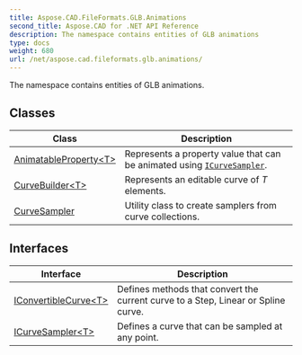 ```yaml
---
title: Aspose.CAD.FileFormats.GLB.Animations
second_title: Aspose.CAD for .NET API Reference
description: The namespace contains entities of GLB animations
type: docs
weight: 680
url: /net/aspose.cad.fileformats.glb.animations/
---
```

The namespace contains entities of GLB animations.

## Classes

| Class | Description |
| --- | --- |
| [AnimatableProperty&lt;T&gt;](./animatableproperty-1/) | Represents a property value that can be animated using [`ICurveSampler`](../aspose.cad.fileformats.glb.animations/icurvesampler-1/). |
| [CurveBuilder&lt;T&gt;](./curvebuilder-1/) | Represents an editable curve of *T* elements. |
| [CurveSampler](./curvesampler/) | Utility class to create samplers from curve collections. |
## Interfaces

| Interface | Description |
| --- | --- |
| [IConvertibleCurve&lt;T&gt;](./iconvertiblecurve-1/) | Defines methods that convert the current curve to a Step, Linear or Spline curve. |
| [ICurveSampler&lt;T&gt;](./icurvesampler-1/) | Defines a curve that can be sampled at any point. |


